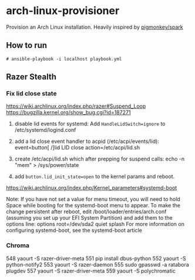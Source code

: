 # arch-linux-provisioner
Provision an Arch Linux installation. Heavily inspired by [pigmonkey/spark](https://github.com/pigmonkey/spark)

## How to run

```
# ansible-playbook -i localhost playbook.yml
```

## Razer Stealth
### Fix lid close state

https://wiki.archlinux.org/index.php/razer#Suspend_Loop
https://bugzilla.kernel.org/show_bug.cgi?id=187271

1. disable lid events for systemd:
Add `HandleLidSwitch=ignore` to /etc/systemd/logind.conf

2. add a lid close event handler to acpid (/etc/acpi/events/lid):
event=button[ /]lid LID close
action=/etc/acpi/lid.sh

3. create /etc/acpi/lid.sh which after prepping for suspend calls:
echo -n "mem" > /sys/power/state

4. add `button.lid_init_state=open` to the kernel params and reboot.

https://wiki.archlinux.org/index.php/Kernel_parameters#systemd-boot

Note: If you have not set a value for menu timeout, you will need to hold Space while booting for the systemd-boot menu to appear.
To make the change persistent after reboot, edit /boot/loader/entries/arch.conf (assuming you set up your EFI System Partition) and add them to the options line:
options root=/dev/sda2 quiet splash
For more information on configuring systemd-boot, see the systemd-boot article

### Chroma
  548  yaourt -S razer-driver-meta
  551  pip install dbus-python
  552  yaourt -S python-notify2
  553  yaourt -S razer-daemon
  555  sudo gpasswd -a ratabora plugdev
  557  yaourt -S razer-driver-meta
  559  yaourt -S polychromatic
 
